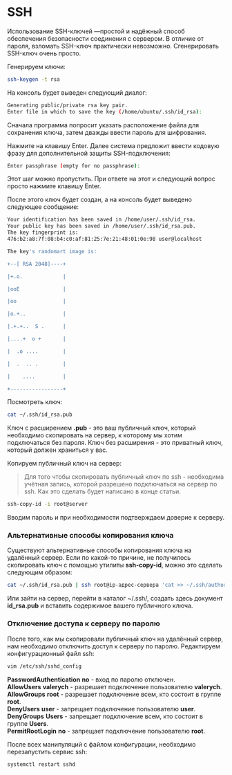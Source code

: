 # SSH

Использование SSH-ключей —простой и надёжный способ обеспечения безопасности соединения с сервером. В отличие от пароля, взломать SSH-ключ практически невозможно. Сгенерировать SSH-ключ очень просто.

Генерируем ключи:

```bash
ssh-keygen -t rsa
```

На консоль будет выведен следующий диалог:

```bash
Generating public/private rsa key pair.
Enter file in which to save the key (/home/ubuntu/.ssh/id_rsa):
```

Сначала программа попросит указать расположение файла для сохранения ключа, затем дважды ввести пароль для шифрования.

Нажмите на клавишу Enter. Далее система предложит ввести кодовую фразу для дополнительной защиты SSH-подключения:

```bash
Enter passphrase (empty for no passphrase):
```

Этот шаг можно пропустить. При ответе на этот и следующий вопрос просто нажмите клавишу Enter.

После этого ключ будет создан, а на консоль будет выведено следующее сообщение:

```bash
Your identification has been saved in /home/user/.ssh/id_rsa.
Your public key has been saved in /home/user/.ssh/id_rsa.pub.
The key fingerprint is:
476:b2:a8:7f:08:b4:c0:af:81:25:7e:21:48:01:0e:98 user@localhost

The key's randomart image is:

+--[ RSA 2048]----+

|+.o.             |

|ooE              |

|oo               |

|o.+..            |

|.+.+..  S .      |

|....+  o +       |

|  .o ....        |

|  .  .. .        |

|    ....         |

+-----------------+
```

Посмотреть ключ:

```bash
cat ~/.ssh/id_rsa.pub
```

Ключ с расширением **.pub** - это ваш публичный ключ, который необходимо скопировать на сервер, к которому мы хотим подключаться без пароля. Ключ без расширения - это приватный ключ, который должен храниться у вас.

Копируем публичный ключ на сервер:

> Для того чтобы скопировать публичный ключ по ssh - необходима учётная запись, которой разрешено подключаться на сервер по ssh. Как это сделать будет написано в конце статьи.

```bash
ssh-copy-id -i root@server
```

Вводим пароль и при необходимости подтверждаем доверие к серверу.

### Альтернативные способы копирования ключа

Существуют альтернативные способы копирования ключа на удалённый сервер. Если по какой-то причине, не получилось скопировать ключ с помощью утилиты **ssh-copy-id**, можно это сделать следующим образом:

```bash
cat ~/.ssh/id_rsa.pub | ssh root@ip-адрес-сервера 'cat >> ~/.ssh/authorized_keys'
```

Или зайти на сервер, перейти в каталог ~/.ssh/, создать здесь документ **id\_rsa.pub** и вставить содержимое вашего публичного ключа.

### Отключение доступа к серверу по паролю

После того, как мы скопировали публичный ключ на удалённый сервер, нам необходимо отключить доступ к серверу по паролю. Редактируем конфигурационный файл ssh:

```bash
vim /etc/ssh/sshd_config
```

**PasswordAuthentication** **no** - вход по паролю отключен.  
**AllowUsers** **valerych** - разрешает подключение пользователю **valerych**.  
**AllowGroups** **root** - разрешает подключение всем, кто состоит в группе **root**.  
**DenyUsers** **user** - запрещает подключение пользователю **user**.  
**DenyGroups** **Users** - запрещает подключение всем, кто состоит в группе **Users**.  
**PermitRootLogin** **no** - запрещает подключение пользователю **root**.

После всех манипуляций с файлом конфигурации, необходимо перезапустить сервис ssh:

```bash
systemctl restart sshd
```


